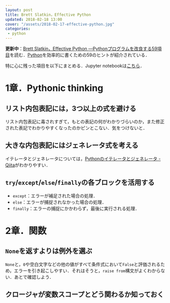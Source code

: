 ```yaml
---
layout: post
title: Brett Slatkin，Effective Python
updated: 2018-02-18 13:00
cover: "/assets/2018-02-17-effective-python.jpg"
categories:
 - python
---
```


<i class="fa fa-spinner"></i> **更新中**：[Brett Slatkin，Effective Python ―Pythonプログラムを改良する59項目](http://amzn.asia/gDvdj6b)を読む．[Python](https://www.python.org/)を効率的に書くための59のヒントが紹介されている．

特に心に残った項目を以下にまとめる．Jupyter notebookは[こちら](https://github.com/haltaro/effective-python)．

# 1章．Pythonic thinking

## リスト内包表記には，3つ以上の式を避ける

<script src="https://gist.github.com/haltaro/64f7a37df260ad506cb9be4d7b0ad106.js"></script>

リスト内包表記に毒されすぎて，もとの表記の何がわかりづらいのか，また修正された表記でわかりやすくなったのかピンとこない．気をつけないと．

## 大きな内包表記にはジェネレータ式を考える

<script src="https://gist.github.com/haltaro/9284d0b7762c8d24b0cabf09af1723ef.js"></script>

イテレータとジェネレータについては，[Pythonのイテレータとジェネレータ - Qiita](https://qiita.com/tomotaka_ito/items/35f3eb108f587022fa09)がわかりやすい．

## `try`/`except`/`else`/`finally`の各ブロックを活用する

- `except`：エラーが補足された場合の処理．
- `else`：エラーが捕捉されなかった場合の処理．
- `finally`：エラーの捕捉にかかわらず，最後に実行される処理．

# 2章．関数

## `None`を返すよりは例外を選ぶ

<script src="https://gist.github.com/haltaro/7444e23cfc581fb1f2cb5dc8c8744503.js"></script>

`None`と，`0`や空白文字などの他の値がすべて条件式において`False`と評価されるため，エラーを引き起こしやすい．それはそうと，`raise from`構文がよくわからない．あとで確認しよう．

## クロージャが変数スコープとどう関わるか知っておく
